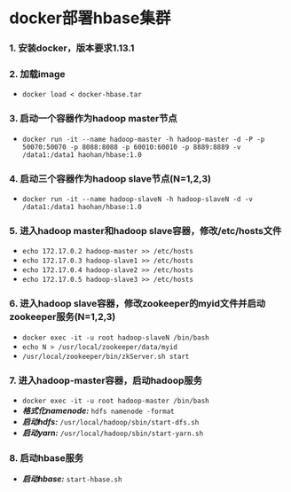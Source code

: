 # docker部署hbase集群

### 1. 安装docker，版本要求1.13.1  
 
### 2. 加载image  
* `docker load < docker-hbase.tar`  
 
### 3. 启动一个容器作为hadoop master节点  
* `docker run -it --name hadoop-master -h hadoop-master -d -P -p 50070:50070 -p 8088:8088 -p 60010:60010 -p 8889:8889 -v /data1:/data1 haohan/hbase:1.0`

### 4. 启动三个容器作为hadoop slave节点(N=1,2,3)  
* `docker run -it --name hadoop-slaveN -h hadoop-slaveN -d -v /data1:/data1 haohan/hbase:1.0`  

### 5. 进入hadoop master和hadoop slave容器，修改/etc/hosts文件
* `echo 172.17.0.2 hadoop-master >> /etc/hosts`  
* `echo 172.17.0.3 hadoop-slave1 >> /etc/hosts`  
* `echo 172.17.0.4 hadoop-slave2 >> /etc/hosts`  
* `echo 172.17.0.5 hadoop-slave3 >> /etc/hosts`

### 6. 进入hadoop slave容器，修改zookeeper的myid文件并启动zookeeper服务(N=1,2,3)
* `docker exec -it -u root hadoop-slaveN /bin/bash`  
* `echo N > /usr/local/zookeeper/data/myid`  
* `/usr/local/zookeeper/bin/zkServer.sh start` 

### 7. 进入hadoop-master容器，启动hadoop服务  
* `docker exec -it -u root hadoop-master /bin/bash`
* ***格式化namenode:*** `hdfs namenode -format`  
* ***启动hdfs:*** `/usr/local/hadoop/sbin/start-dfs.sh`  
* ***启动yarn:*** `/usr/local/hadoop/sbin/start-yarn.sh` 

### 8. 启动hbase服务
* ***启动hbase:*** `start-hbase.sh`   
